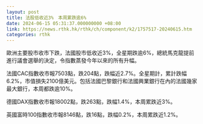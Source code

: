 ```yaml
---
layout: post
title: 法股低收近3%　本周累跌逾6%
date: 2024-06-15 05:31:37.000000000 +08:00
link: https://news.rthk.hk/rthk/ch/component/k2/1757517-20240615.htm
categories: rthk
---
```


歐洲主要股市收市下跌，法國股市低收近3%，全星期跌逾6%，總統馬克龍提前進行議會選舉的決定，令指數蒸發今年以來的所有升幅。

法國CAC指數收市報7503點，跌204點，跌幅近2.7%。全星期計，累計跌幅6.2%，市值損失2100億美元。包括法國巴黎銀行和法國興業銀行在內的法國幾家最大銀行，本周都跌逾10%。

德國DAX指數收市報18002點，跌263點，跌幅1.4%，本周累跌近3%。

英國富時100指數收市報8146點，跌16點，跌幅0.2%，本周累跌近1.2%。
